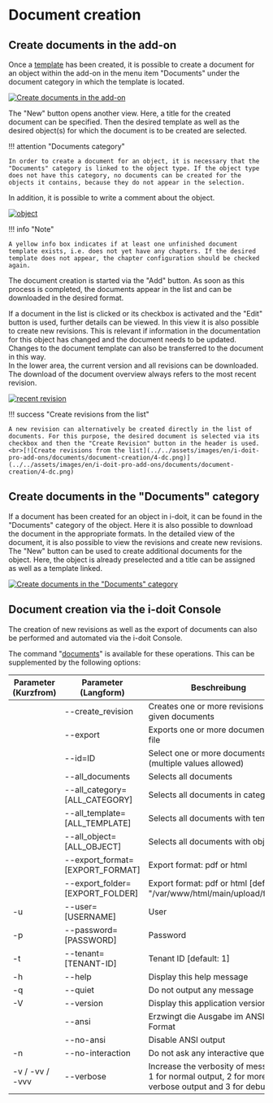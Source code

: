 # Document creation

Create documents in the add-on
------------------------------

Once a [template](./document-templates.md) has been created, it is possible to create a document for an object within the add-on in the menu item "Documents" under the document category in which the template is located.

[![Create documents in the add-on](../../assets/images/en/i-doit-pro-add-ons/documents/document-creation/1-dc.png)](../../assets/images/en/i-doit-pro-add-ons/documents/document-creation/1-dc.png)

The "New" button opens another view. Here, a title for the created document can be specified. Then the desired template as well as the desired object(s) for which the document is to be created are selected.

!!! attention "Documents category"

    In order to create a document for an object, it is necessary that the "Documents" category is linked to the object type. If the object type does not have this category, no documents can be created for the objects it contains, because they do not appear in the selection.

In addition, it is possible to write a comment about the object.

[![object](../../assets/images/en/i-doit-pro-add-ons/documents/document-creation/2-dc.png)](../../assets/images/en/i-doit-pro-add-ons/documents/document-creation/2-dc.png)

!!! info "Note"

    A yellow info box indicates if at least one unfinished document template exists, i.e. does not yet have any chapters. If the desired template does not appear, the chapter configuration should be checked again.

The document creation is started via the "Add" button. As soon as this process is completed, the documents appear in the list and can be downloaded in the desired format.

If a document in the list is clicked or its checkbox is activated and the "Edit" button is used, further details can be viewed. In this view it is also possible to create new revisions. This is relevant if information in the documentation for this object has changed and the document needs to be updated. Changes to the document template can also be transferred to the document in this way.  
In the lower area, the current version and all revisions can be downloaded. The download of the document overview always refers to the most recent revision.

[![recent revision](../../assets/images/en/i-doit-pro-add-ons/documents/document-creation/3-dc.png)](../../assets/images/en/i-doit-pro-add-ons/documents/document-creation/3-dc.png)

!!! success "Create revisions from the list"

    A new revision can alternatively be created directly in the list of documents. For this purpose, the desired document is selected via its checkbox and then the "Create Revision" button in the header is used.<br>[![Create revisions from the list](../../assets/images/en/i-doit-pro-add-ons/documents/document-creation/4-dc.png)](../../assets/images/en/i-doit-pro-add-ons/documents/document-creation/4-dc.png)

Create documents in the "Documents" category
--------------------------------------------

If a document has been created for an object in i-doit, it can be found in the "Documents" category of the object. Here it is also possible to download the document in the appropriate formats. In the detailed view of the document, it is also possible to view the revisions and create new revisions.  
The "New" button can be used to create additional documents for the object. Here, the object is already preselected and a title can be assigned as well as a template linked.

[![Create documents in the "Documents" category](../../assets/images/en/i-doit-pro-add-ons/documents/document-creation/5-dc.png)](../../assets/images/en/i-doit-pro-add-ons/documents/document-creation/5-dc.png)

Document creation via the i-doit Console
----------------------------------------

The creation of new revisions as well as the export of documents can also be performed and automated via the i-doit Console.

The command "[documents](../../automation-and-integration/cli/index.md)" is available for these operations. This can be supplemented by the following options:

| Parameter (Kurzfrom) | Parameter (Langform) | Beschreibung |
| --- | --- | --- |
|     | \--create\_revision | Creates one or more revisions for given documents |
|     | \--export | Exports one or more documents to a file |
|     | \--id=ID | Select one or more documents by id (multiple values allowed) |
|     | \--all\_documents | Selects all documents |
|     | \--all\_category=\[ALL\_CATEGORY\] | Selects all documents in category |
|     | \--all\_template=\[ALL\_TEMPLATE\] | Selects all documents with template |
|     | \--all\_object=\[ALL\_OBJECT\] | Selects all documents with object |
|     | \--export\_format=\[EXPORT\_FORMAT\] | Export format: pdf or html |
|     | \--export\_folder=\[EXPORT\_FOLDER\] | Export format: pdf or html \[default: "/var/www/html/main/upload/files/"\] |
| \-u | \--user=\[USERNAME\] | User |
| \-p | \--password=\[PASSWORD\] | Password |
| \-t | \--tenant=\[TENANT-ID\] | Tenant ID \[default: 1\] |
| \-h | \--help | Display this help message |
| \-q | \--quiet | Do not output any message |
| \-V | \--version | Display this application version |
|     | \--ansi | Erzwingt die Ausgabe im ANSI-Format |
|     | \--no-ansi | Disable ANSI output |
| \-n | \--no-interaction | Do not ask any interactive question |
| \-v / -vv / -vvv | \--verbose | Increase the verbosity of messages: 1 for normal output, 2 for more verbose output and 3 for debug |